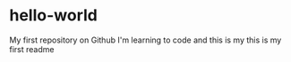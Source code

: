 # hello-world
My first repository on Github
I'm learning to code and this is my this is my first readme
